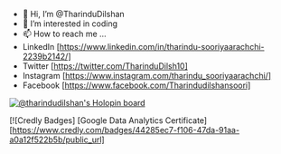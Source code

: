 - 👋 Hi, I’m @TharinduDilshan
- 👀 I’m interested in coding
- 📫 How to reach me ...
- LinkedIn [https://www.linkedin.com/in/tharindu-sooriyaarachchi-2239b2142/]
- Twitter [https://twitter.com/TharinduDilsh10]
- Instagram [https://www.instagram.com/tharindu_sooriyaarachchi/]
- Facebook [https://www.facebook.com/Tharindudilshansoori]

[![@tharindudilshan's Holopin board](https://holopin.me/tharindudilshan)](https://holopin.io/@tharindudilshan)

[![Credly Badges]
[Google Data Analytics Certificate][https://www.credly.com/badges/44285ec7-f106-47da-91aa-a0a12f522b5b/public_url]

<!---
TharinduDilshan/TharinduDilshan is a ✨ special ✨ repository because its `README.md` (this file) appears on your GitHub profile.
You can click the Preview link to take a look at your changes.
--->
